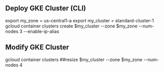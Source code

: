 ## Deploy GKE Cluster (CLI)

export my_zone = us-central1-a
export my_cluster = standard-cluster-1
gcloud container clusters create $my_cluster --zone $my_zone --num-nodes 3 --enable-ip-alias

## Modify GKE Cluster 

gcloud container clusters ##resize $my_cluster --zone $my_zone --num-nodes 4 
